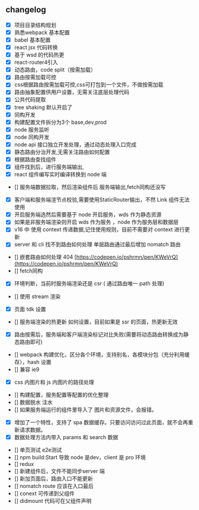 ## changelog


- [x] 项目目录结构规划
- [x] 熟悉webpack 基本配置
- [x] babel 基本配置
- [x] react jsx 代码转换
- [x] 基于 wsd 的代码热更
- [x] react-router4引入
- [x] 动态路由，code split（按需加载）
- [x] 路由按需加载可控
- [x] css根据路由按需加载可控,css可打包到一个文件，不做按需加载 
- [x] 路由抽象配置供用户设置，无需关注底层处理代码
- [x] 公共代码提取
- [x] tree shaking  默认开启了
- [x] 同构开发
- [x] 构建配置文件拆分为3个 base,dev,prod
- [x] node 服务监听
- [x] node 同构开发
- [x] node api 接口独立开发处理，通过动态处理入口完成
- [x] 静态路由分治开发,无需关注路由如何配置
- [x] 根据路由查找组件
- [x] 组件找到后，进行服务端输出,
- [x] react 组件编写实时编译转换到 node 端
- [] 服务端数据拉取，然后渲染组件后 服务端输出,fetch同构还没写
- [x] 客户端和服务端渲节点校验,需要使用StaticRouter输出，不然 Link 组件无法使用
- [x] 开启服务端选然后需要基于 node 开启服务，wds 作为静态资源
- [x] 如果是非服务端渲染则开启 wds 作为服务 ，node 作为服务层和数据层
- [x] v16 中 使用 context 传递数据,记住使用规则，目前不需要对 context 进行更新
- [x] server 和 cli 找不到路由如何处理  单层路由通过最后增加 nomatch 路由
- [] 嵌套路由如何处理 404 [https://codepen.io/pshrmn/pen/KWeVrQ](https://codepen.io/pshrmn/pen/KWeVrQ)
- [] fetch同构
- [x] 环境判断，当前时服务端渲染还是 csr ( 通过路由唯一 path 处理)
- [] 使用 stream 渲染
- [x] 页面 tdk 设置 
- [] 服务端渲染的热更新 如何设置，目前如果是 ssr 的页面，热更新无效
- [x] 路由按需后，服务端和客户端渲染标记对比失败(需要将动态路由转换成为静态路由即可)
- [] webpack 构建优化，区分各个环境，支持别名，各模块分包（充分利用缓存），hash 设置
- [] 兼容 ie9
- [x] css 内图片和 js 内图片的路径处理
- [] 构建配置，服务配置等配置的优化整理
- [] 数据脱水 注水 
- [] 如果服务端运行的组件里导入了 图片和资源文件，会报错。
- [x] 增加了一个特性，支持了 spa 数据缓存。只要访问访问过此页面，就不会再重新请求数据。
- [x] 数据处理方法内带入 params 和 search 数据
- [] 单页测试 e2e测试
- [] npm build:Start 导致 node 是dev，client 是 pro 环境
- [] redux
- [] 新建组件后，文件不能同步server 端
- [] 新加页面后，路由入口不能更新
- [] nomatch route 应该在入口最后
- [] conext 可传递到父组件
- [] didmount 代码可在父组件声明